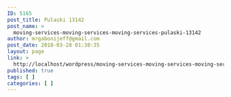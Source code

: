 ```yaml
---
ID: 5165
post_title: Pulaski 13142
post_name: >
  moving-services-moving-services-moving-services-pulaski-13142
author: mrgabonijeff@gmail.com
post_date: 2018-03-28 01:38:35
layout: page
link: >
  http://localhost/wordpress/moving-services-moving-services-moving-services-pulaski-13142/
published: true
tags: [ ]
categories: [ ]
---
```

